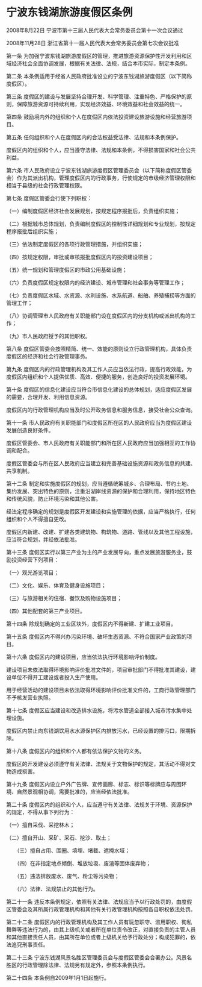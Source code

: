 # 宁波东钱湖旅游度假区条例

2008年8月22日 宁波市第十三届人民代表大会常务委员会第十一次会议通过

2008年11月28日 浙江省第十一届人民代表大会常务委员会第七次会议批准

<!-- INFO END -->

第一条 为加强宁波东钱湖旅游度假区的管理，推进旅游资源保护性开发利用和区域经济社会全面协调发展，根据有关法律、法规，结合本市实际，制定本条例。

第二条 本条例适用于经省人民政府批准设立的宁波东钱湖旅游度假区（以下简称度假区）。

第三条 度假区的建设与发展坚持合理开发、科学管理、注重特色、严格保护的原则，保障旅游资源可持续利用，实现经济效益、环境效益和社会效益的统一。

第四条 鼓励境内外的组织和个人在度假区内依法投资建设旅游设施和经营旅游项目。

第五条 任何组织和个人在度假区内的合法权益受法律、法规和本条例保护。

度假区内的组织和个人，应当遵守法律、法规和本条例，不得损害国家和社会公共利益。

第六条 市人民政府设立宁波东钱湖旅游度假区管理委员会（以下简称度假区管委会）作为其派出机构，管理度假区内的行政事务，行使规定的市级经济管理权限和相当于县级的社会行政管理权限。

第七条 度假区管委会行使下列职权：

（一）编制度假区经济社会发展规划，按规定程序报批后，负责组织实施；

（二）根据城市总体规划，负责编制度假区的控制性详细规划和专业规划，按规定程序报批后组织实施；

（三）依法制定度假区的各项行政管理措施，并组织实施；

（四）按规定权限，审批或审核报批度假区内的投资建设项目；

（五）统一规划和管理度假区的市政公用基础设施；

（六）负责度假区规定权限内的经济建设、城市管理和社会事务等管理工作；

（七）负责度假区水域、水资源、水利设施、水系航道、船舶、养殖捕捞等方面的管理工作；

（八）协调管理市人民政府有关职能部门设在度假区内的分支机构或派出机构的工作；

（九）市人民政府授予的其他职权。

第八条 度假区管委会按照精简、统一、效能的原则设立行政管理机构，具体负责度假区的经济和社会行政管理事务。

第九条 度假区内的行政管理机构及其工作人员应当依法行政，提高行政效能，为度假区内组织和个人提供优质、高效、便捷的服务，创造良好的投资发展环境。

第十条 度假区的信息化建设应当符合市信息化建设的总体规划，适应度假区发展的需要，合理开发、利用信息资源。

度假区内的行政管理机构应当及时公开政务信息和服务信息，接受社会公众查询。

第十一条 市人民政府有关职能部门和度假区所在区的人民政府应当为度假区建设发展创造良好条件。

度假区管委会、市人民政府有关职能部门和所在区人民政府应当加强相互的工作协调和配合。

度假区管委会与所在区人民政府应当建立和完善基础设施资源和政务信息的共建、共享机制。

第十二条 制定和实施度假区的规划，应当遵循统筹城乡、合理布局、节约土地、集约发展、突出特色的原则，注重沿湖岸线资源的保护和合理利用，保持地区特色和传统风貌，防止环境污染和其他公害。

经法定程序确定的规划是度假区开发建设和实施管理的依据，应当严格执行，任何组织和个人不得擅自更改。

度假区内新建、改建、扩建各类建筑物、构筑物、道路、管线以及其他工程设施，应当符合规划，并经依法批准。

第十三条 度假区实行以第三产业为主的产业发展导向，重点发展旅游服务业，鼓励投资经营下列项目：

（一）观光游览项目；

（二）文化、娱乐、体育及健身设施项目；

（三）与旅游相关的住宿、餐饮及购物设施项目；

（四）其他配套的第三产业项目。

第十四条 除规划确定的工业区块外，度假区内不得新建、扩建工业项目。

第十五条 度假区内不得兴办污染环境、破坏生态资源、不符合国家产业政策的项目。

第十六条 度假区内的建设项目，应当依法执行环境影响评价制度。

建设项目未依法取得环境影响评价批准文件的，项目审批部门不得批准其建设，建设单位不得开工建设或者投入生产使用。

用于经营活动的建设项目未依法取得环境影响评价批准文件的，工商行政管理部门不予核发营业执照。

第十七条 度假区应当建设和改造排水设施，将污水管道全部接入城市污水集中处理设施。

度假区内禁止向东钱湖饮用水水源保护区内排放污水，已经设置的排污口，限期拆除。

第十八条 度假区内的组织和个人都有依法保护文物的义务。

度假区的开发建设必须遵守有关法律、法规关于文物保护的规定，其活动不得对文物造成损害。

第十九条 度假区内设立户外广告牌、宣传画廊、标志、标识等标牌应与周围环境、自然景观相协调，需要批准的，应当经依法批准。

第二十条 度假区内的组织和个人，应当遵守有关法律、法规关于环境、资源保护的规定，不得从事下列行为：

（一）擅自采伐、采挖林木；

（二）擅自开山、采矿、采石、挖沙、取土； 

　　（三）擅自占用、围圈、填埋、堵截、遮掩水域； 

　　（四）在非指定地点倾倒、堆放垃圾、废渣等固体废弃物；

　　（五）违法排放废水、废气、粉尘等污染物；

　　（六）法律、法规禁止的其他行为。

第二十一条 违反本条例规定，依照有关法律、法规应当予以行政处罚的，由度假区管委会及其所属行政管理机构和其他有关行政管理机构按照各自职权依法处罚。

第二十二条 度假区内的行政管理机构及其工作人员有玩忽职守、滥用职权、徇私舞弊等违法行为的，由其上级机关或者所在单位责令改正，对直接负责的主管人员和其他直接责任人员，由其所在单位或者上级机关给予行政处分；构成犯罪的，依法追究刑事责任。

第二十三条 宁波东钱湖风景名胜区管理委员会与度假区管委会合署办公。风景名胜区的行政管理除法律、法规另有规定外，参照本条例执行。

第二十四条 本条例自2009年1月1日起施行。